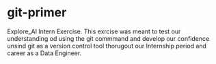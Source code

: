 # git-primer
Explore_AI Intern Exercise.
This exrcise was meant to test our understanding od using the git commmand and develop our confidence unsind git as a version control tool thorugout our Internship period and career as a Data Engineer.

